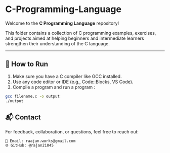 # C-Programming-Language

Welcome to the **C Programming Language** repository!  

This folder contains a collection of C programming examples, exercises, and projects aimed at helping beginners and intermediate learners strengthen their understanding of the C language.
 
---

## 📘 How to Run

1. Make sure you have a C compiler like GCC installed.  
2. Use any code editor or IDE (e.g., Code::Blocks, VS Code).
3. Compile a program and run a program :

```bash
gcc filename.c -o output
./output 
```

## 📬 Contact

For feedback, collaboration, or questions, feel free to reach out:

	📧 Email: raajan.works@gmail.com
	🌐 GitHub: @rajan21045

